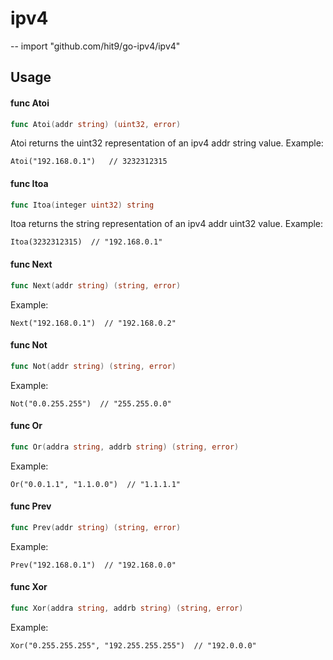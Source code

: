 ipv4
====

-- import "github.com/hit9/go-ipv4/ipv4"

Usage
-----

#### func Atoi

```go
func Atoi(addr string) (uint32, error)
```

Atoi returns the uint32 representation of an ipv4 addr string value. Example:

```
Atoi("192.168.0.1")   // 3232312315
```

#### func Itoa

```go
func Itoa(integer uint32) string
```

Itoa returns the string representation of an ipv4 addr uint32 value. Example:

```
Itoa(3232312315)  // "192.168.0.1"
```

#### func Next

```go
func Next(addr string) (string, error)
```

Example:

```
Next("192.168.0.1")  // "192.168.0.2"
```

#### func Not

```go
func Not(addr string) (string, error)
```

Example:

```
Not("0.0.255.255")  // "255.255.0.0"
```

#### func Or

```go
func Or(addra string, addrb string) (string, error)
```

Example:

```
Or("0.0.1.1", "1.1.0.0")  // "1.1.1.1"
```

#### func Prev

```go
func Prev(addr string) (string, error)
```

Example:

```
Prev("192.168.0.1")  // "192.168.0.0"
```

#### func Xor

```go
func Xor(addra string, addrb string) (string, error)
```

Example:

```
Xor("0.255.255.255", "192.255.255.255")  // "192.0.0.0"
```
